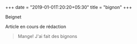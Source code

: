 +++
date = "2019-01-01T:20:20+05:30"
title = "bignon"
+++

Beignet

<!--more-->
Article en cours de rédaction

> Mange! J'ai fait des bignons
